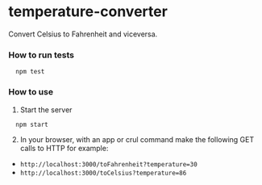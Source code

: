 # temperature-converter
Convert Celsius to Fahrenheit and viceversa.

### How to run tests
```
  npm test
```

### How to use 

1. Start the server

```
  npm start
```
2. In your browser, with an app or crul command make the following GET calls to HTTP for example:

- `http://localhost:3000/toFahrenheit?temperature=30`
- `http://localhost:3000/toCelsius?temperature=86`
